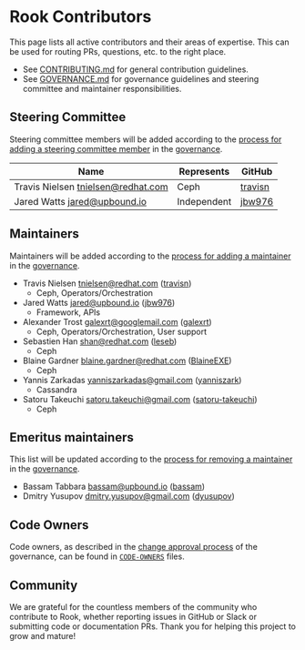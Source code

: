 # Rook Contributors

This page lists all active contributors and their areas of expertise. This can be used for routing PRs, questions, etc. to the right place.

* See [CONTRIBUTING.md](CONTRIBUTING.md) for general contribution guidelines.
* See [GOVERNANCE.md](GOVERNANCE.md) for governance guidelines and steering committee and maintainer responsibilities.

## Steering Committee

Steering committee members will be added according to the [process for adding a steering committee member](GOVERNANCE.md#becoming-a-steering-committee-member) in the [governance](GOVERNANCE.md).

| Name                                 | Represents  | GitHub                                |
| ------------------------------------ | ----------- |---------------------------------------|
| Travis Nielsen <tnielsen@redhat.com> | Ceph        | [travisn](https://github.com/travisn) |
| Jared Watts <jared@upbound.io>       | Independent | [jbw976](https://github.com/jbw976)   |

## Maintainers

Maintainers will be added according to the [process for adding a maintainer](GOVERNANCE.md#becoming-a-maintainer) in the [governance](GOVERNANCE.md).

* Travis Nielsen <tnielsen@redhat.com> ([travisn](https://github.com/travisn))
  * Ceph, Operators/Orchestration
* Jared Watts <jared@upbound.io> ([jbw976](https://github.com/jbw976))
  * Framework, APIs
* Alexander Trost <galexrt@googlemail.com> ([galexrt](https://github.com/galexrt))
  * Ceph, Operators/Orchestration, User support
* Sebastien Han <shan@redhat.com> ([leseb](https://github.com/leseb))
  * Ceph
* Blaine Gardner <blaine.gardner@redhat.com> ([BlaineEXE](https://github.com/BlaineEXE))
  * Ceph
* Yannis Zarkadas <yanniszarkadas@gmail.com> ([yanniszark](https://github.com/yanniszark))
  * Cassandra
* Satoru Takeuchi <satoru.takeuchi@gmail.com> ([satoru-takeuchi](https://github.com/satoru-takeuchi))
  * Ceph

## Emeritus maintainers

This list will be updated according to the [process for removing a maintainer](GOVERNANCE.md#removing-a-maintainer) in the [governance](GOVERNANCE.md).

* Bassam Tabbara <bassam@upbound.io> ([bassam](https://github.com/bassam))
* Dmitry Yusupov <dmitry.yusupov@gmail.com> ([dyusupov](https://github.com/dyusupov))

## Code Owners

Code owners, as described in the [change approval process](GOVERNANCE.md#change-approval) of the governance, can be found in [`CODE-OWNERS`](CODE-OWNERS) files.

## Community

We are grateful for the countless members of the community who contribute to Rook,
whether reporting issues in GitHub or Slack or submitting code or documentation PRs.
Thank you for helping this project to grow and mature!
